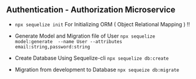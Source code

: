 ## Authentication - Authorization Microservice

- `npx sequelize init` For Initializing ORM ( Object Relational Mapping ) !!

- Generate Model and Migration file of User
```npx sequelize model:generate  --name User --attributes email:string,password:string```

- Create Database Using Sequelize-cli
    `npx sequelize db:create`

- Migration from development to Database
    `npx sequeize db:migrate`